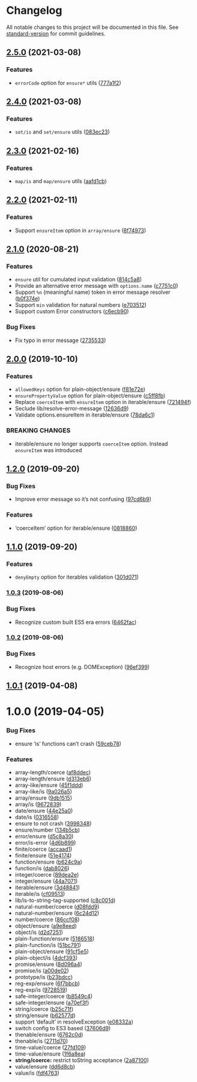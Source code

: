 Changelog
=========

All notable changes to this project will be documented in this file. See [standard-version](https://github.com/conventional-changelog/standard-version) for commit guidelines.

[2.5.0](https://github.com/medikoo/type/compare/v2.4.0...v2.5.0) (2021-03-08)
-----------------------------------------------------------------------------

### Features

-   `errorCode` option for `ensure*` utils ([777a1f2](https://github.com/medikoo/type/commit/777a1f2c9fd76defcd24d3a30cce49491947fef7))

[2.4.0](https://github.com/medikoo/type/compare/v2.3.0...v2.4.0) (2021-03-08)
-----------------------------------------------------------------------------

### Features

-   `set/is` and `set/ensure` utils ([083ec23](https://github.com/medikoo/type/commit/083ec2351718c310f316dcfd8c624a13201e227f))

[2.3.0](https://github.com/medikoo/type/compare/v2.2.0...v2.3.0) (2021-02-16)
-----------------------------------------------------------------------------

### Features

-   `map/is` and `map/ensure` utils ([aafd1cb](https://github.com/medikoo/type/commit/aafd1cbd8c888fda98d39fd17e59f38b078d7bcf))

[2.2.0](https://github.com/medikoo/type/compare/v2.1.0...v2.2.0) (2021-02-11)
-----------------------------------------------------------------------------

### Features

-   Support `ensureItem` option in `array/ensure` ([8f74973](https://github.com/medikoo/type/commit/8f749739df9bfebf44087093e09c8f7341a33a09))

[2.1.0](https://github.com/medikoo/type/compare/v2.0.0...v2.1.0) (2020-08-21)
-----------------------------------------------------------------------------

### Features

-   `ensure` util for cumulated input validation ([814c5a8](https://github.com/medikoo/type/commit/814c5a801ecac23d06d8a5f4bcafc4763a04408c))
-   Provide an alternative error message with `options.name` ([c7751c0](https://github.com/medikoo/type/commit/c7751c084ee4f3d3ed10500db0edde2ff00e03a1))
-   Support `%n` (meaningful name) token in error message resolver ([b0f374e](https://github.com/medikoo/type/commit/b0f374e54345c714fe37a90887ecfe60577ce133))
-   Support `min` validation for natural numbers ([e703512](https://github.com/medikoo/type/commit/e70351248818d3e113110106ad174b42c5fd9b25))
-   Support custom Error constructors ([c6ecb90](https://github.com/medikoo/type/commit/c6ecb90e21c1c778210934204cbe393fb89ef2f6))

### Bug Fixes

-   Fix typo in error message ([2735533](https://github.com/medikoo/type/commit/2735533de28d33dfa13222743698169c92d08c09))

[2.0.0](https://github.com/medikoo/type/compare/v1.2.0...v2.0.0) (2019-10-10)
-----------------------------------------------------------------------------

### Features

-   `allowedKeys` option for plain-object/ensure ([f81e72e](https://github.com/medikoo/type/commit/f81e72e))
-   `ensurePropertyValue` option for plain-object/ensure ([c5ff8fb](https://github.com/medikoo/type/commit/c5ff8fb))
-   Replace `coerceItem` with `ensureItem` option in iterable/ensure ([721494f](https://github.com/medikoo/type/commit/721494f))
-   Seclude lib/resolve-error-message ([12636d9](https://github.com/medikoo/type/commit/12636d9))
-   Validate options.ensureItem in iterable/ensure ([78da6c1](https://github.com/medikoo/type/commit/78da6c1))

### BREAKING CHANGES

-   iterable/ensure no longer supports `coerceItem` option. Instead `ensureItem` was introduced

[1.2.0](https://github.com/medikoo/type/compare/v1.1.0...v1.2.0) (2019-09-20)
-----------------------------------------------------------------------------

### Bug Fixes

-   Improve error message so it’s not confusing ([97cd6b9](https://github.com/medikoo/type/commit/97cd6b9))

### Features

-   ‘coerceItem’ option for iterable/ensure ([0818860](https://github.com/medikoo/type/commit/0818860))

[1.1.0](https://github.com/medikoo/type/compare/v1.0.3...v1.1.0) (2019-09-20)
-----------------------------------------------------------------------------

### Features

-   `denyEmpty` option for iterables validation ([301d071](https://github.com/medikoo/type/commit/301d071))

### [1.0.3](https://github.com/medikoo/type/compare/v1.0.2...v1.0.3) (2019-08-06)

### Bug Fixes

-   Recognize custom built ES5 era errors ([6462fac](https://github.com/medikoo/type/commit/6462fac))

### [1.0.2](https://github.com/medikoo/type/compare/v1.0.1...v1.0.2) (2019-08-06)

### Bug Fixes

-   Recognize host errors (e.g. DOMException) ([96ef399](https://github.com/medikoo/type/commit/96ef399))

[1.0.1](https://github.com/medikoo/type/compare/v1.0.0...v1.0.1) (2019-04-08)
-----------------------------------------------------------------------------

1.0.0 (2019-04-05)
==================

### Bug Fixes

-   ensure ‘is’ functions can’t crash ([59ceb78](https://github.com/medikoo/type/commit/59ceb78))

### Features

-   array-length/coerce ([af8ddec](https://github.com/medikoo/type/commit/af8ddec))
-   array-length/ensure ([d313eb6](https://github.com/medikoo/type/commit/d313eb6))
-   array-like/ensure ([45f1ddd](https://github.com/medikoo/type/commit/45f1ddd))
-   array-like/is ([9a026a5](https://github.com/medikoo/type/commit/9a026a5))
-   array/ensure ([9db1515](https://github.com/medikoo/type/commit/9db1515))
-   array/is ([9672839](https://github.com/medikoo/type/commit/9672839))
-   date/ensure ([44e25a0](https://github.com/medikoo/type/commit/44e25a0))
-   date/is ([0316558](https://github.com/medikoo/type/commit/0316558))
-   ensure to not crash ([3998348](https://github.com/medikoo/type/commit/3998348))
-   ensure/number ([134b5cb](https://github.com/medikoo/type/commit/134b5cb))
-   error/ensure ([d5c8a30](https://github.com/medikoo/type/commit/d5c8a30))
-   error/is-error ([4d6b899](https://github.com/medikoo/type/commit/4d6b899))
-   finite/coerce ([accaad1](https://github.com/medikoo/type/commit/accaad1))
-   finite/ensure ([51e4174](https://github.com/medikoo/type/commit/51e4174))
-   function/ensure ([b624c9a](https://github.com/medikoo/type/commit/b624c9a))
-   function/is ([dab8026](https://github.com/medikoo/type/commit/dab8026))
-   integer/coerce ([89dea2e](https://github.com/medikoo/type/commit/89dea2e))
-   integer/ensure ([44a7071](https://github.com/medikoo/type/commit/44a7071))
-   iterable/ensure ([3d48841](https://github.com/medikoo/type/commit/3d48841))
-   iterable/is ([cf09513](https://github.com/medikoo/type/commit/cf09513))
-   lib/is-to-string-tag-supported ([c8c001d](https://github.com/medikoo/type/commit/c8c001d))
-   natural-number/coerce ([d08fdd9](https://github.com/medikoo/type/commit/d08fdd9))
-   natural-number/ensure ([6c24d12](https://github.com/medikoo/type/commit/6c24d12))
-   number/coerce ([86ccf08](https://github.com/medikoo/type/commit/86ccf08))
-   object/ensure ([a9e8eed](https://github.com/medikoo/type/commit/a9e8eed))
-   object/is ([d2d7251](https://github.com/medikoo/type/commit/d2d7251))
-   plain-function/ensure ([5186518](https://github.com/medikoo/type/commit/5186518))
-   plain-function/is ([51bc791](https://github.com/medikoo/type/commit/51bc791))
-   plain-object/ensure ([91cf5e5](https://github.com/medikoo/type/commit/91cf5e5))
-   plain-object/is ([4dcf393](https://github.com/medikoo/type/commit/4dcf393))
-   promise/ensure ([8d096a4](https://github.com/medikoo/type/commit/8d096a4))
-   promise/is ([a00de02](https://github.com/medikoo/type/commit/a00de02))
-   prototype/is ([b23bdcc](https://github.com/medikoo/type/commit/b23bdcc))
-   reg-exp/ensure ([6f7bbcb](https://github.com/medikoo/type/commit/6f7bbcb))
-   reg-exp/is ([9728519](https://github.com/medikoo/type/commit/9728519))
-   safe-integer/coerce ([b8549c4](https://github.com/medikoo/type/commit/b8549c4))
-   safe-integer/ensure ([a70ef3f](https://github.com/medikoo/type/commit/a70ef3f))
-   string/coerce ([b25c71f](https://github.com/medikoo/type/commit/b25c71f))
-   string/ensure ([b62577d](https://github.com/medikoo/type/commit/b62577d))
-   support ‘default’ in resolveException ([e08332a](https://github.com/medikoo/type/commit/e08332a))
-   switch config to ES3 based ([37606d9](https://github.com/medikoo/type/commit/37606d9))
-   thenable/ensure ([6762c0d](https://github.com/medikoo/type/commit/6762c0d))
-   thenable/is ([2711d70](https://github.com/medikoo/type/commit/2711d70))
-   time-value/coerce ([27fd109](https://github.com/medikoo/type/commit/27fd109))
-   time-value/ensure ([1f6a8ea](https://github.com/medikoo/type/commit/1f6a8ea))
-   **string/coerce:** restrict toString acceptance ([2a87100](https://github.com/medikoo/type/commit/2a87100))
-   value/ensure ([dd6d8cb](https://github.com/medikoo/type/commit/dd6d8cb))
-   value/is ([fdf4763](https://github.com/medikoo/type/commit/fdf4763))

